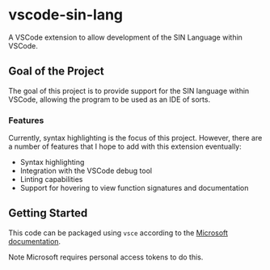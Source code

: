 # vscode-sin-lang

A VSCode extension to allow development of the SIN Language within VSCode.

## Goal of the Project

The goal of this project is to provide support for the SIN language within VSCode, allowing the program to be used as an IDE of sorts.

### Features

Currently, syntax highlighting is the focus of this project. However, there are a number of features that I hope to add with this extension eventually:

* Syntax highlighting
* Integration with the VSCode debug tool
* Linting capabilities
* Support for hovering to view function signatures and documentation

## Getting Started

This code can be packaged using ```vsce``` according to the [Microsoft documentation](https://code.visualstudio.com/api/working-with-extensions/publishing-extension).

Note Microsoft requires personal access tokens to do this.
